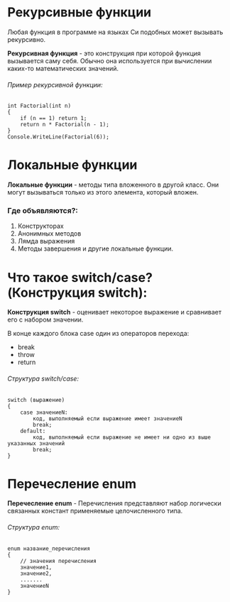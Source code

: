 # Рекурсивные функции 
Любая функция в программе на языках Си подобных может вызывать рекурсивно.

**Рекурсивная функция** - это конструкция при которой функция вызывается саму себя. Обычно она используется при вычислении каких-то математических значений.

###### Пример рекурсивной функции:
```
int Factorial(int n)
{
	if (n == 1) return 1;
	return n * Factorial(n - 1);
}
Console.WriteLine(Factorial(6));
```

# Локальные функции

**Локальные функции** - методы типа вложенного в другой класс. Они могут вызываться только из этого элемента, который вложен.

### Где объявляются?:
1. Конструкторах
2. Анонимных методов 
3. Лямда выражения
4. Методы завершения и другие локальные функции.

# Что такое switch/case? (Конструкция switch):
**Конструкция switch**  - оценивает некоторое выражение и сравнивает его с набором значении. 

В конце каждого блока case один из операторов перехода:
* break
* throw
* return

###### Структура switch/case:
```
switch (выражение)
{
    case значениеN:
        код, выполняемый если выражение имеет значениеN
        break;
    default:
        код, выполняемый если выражение не имеет ни одно из выше указанных значений
        break;
}
```

# Перечесление enum
**Перечесление enum** - Перечисления представляют набор логически связанных констант применяемые целочисленного типа.

###### Структура enum:
```
enum название_перечисления
{
    // значения перечисления
    значение1,
    значение2,
    .......
    значениеN
}
```
